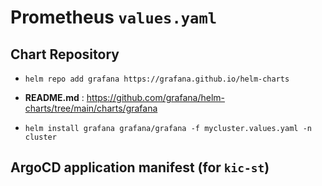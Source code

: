 # Prometheus `values.yaml`

## Chart Repository

- `helm repo add grafana https://grafana.github.io/helm-charts`
- **README.md** : <https://github.com/grafana/helm-charts/tree/main/charts/grafana>

- `helm install grafana grafana/grafana -f mycluster.values.yaml -n cluster`
## ArgoCD application manifest (for `kic-st`)

```yaml

```
